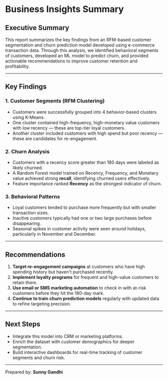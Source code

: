 # Business Insights Summary

## Executive Summary

This report summarizes the key findings from an RFM-based customer segmentation and churn prediction model developed using e-commerce transaction data. Through this analysis, we identified behavioral segments of customers, developed an ML model to predict churn, and provided actionable recommendations to improve customer retention and profitability.

---

## Key Findings

### 1. Customer Segments (RFM Clustering)
- Customers were successfully grouped into 4 behavior-based clusters using K-Means.
- One cluster contained high-frequency, high-monetary value customers with low recency — these are top-tier loyal customers.
- Another cluster included customers with high spend but poor recency — these are candidates for re-engagement.

### 2. Churn Analysis
- Customers with a recency score greater than 180 days were labeled as likely churned.
- A Random Forest model trained on Recency, Frequency, and Monetary value achieved strong **recall**, identifying churned users effectively.
- Feature importance ranked **Recency** as the strongest indicator of churn.

### 3. Behavioral Patterns
- Loyal customers tended to purchase more frequently but with smaller transaction sizes.
- Inactive customers typically had one or two large purchases before disappearing.
- Seasonal spikes in customer activity were seen around holidays, particularly in November and December.

---

## Recommendations

1. **Target re-engagement campaigns** at customers who have high spending history but haven't purchased recently.
2. **Implement loyalty programs** for frequent and high-value customers to retain them.
3. **Use email or SMS marketing automation** to check in with at-risk customers before they hit the 180-day mark.
4. **Continue to train churn prediction models** regularly with updated data to refine targeting precision.

---

## Next Steps

- Integrate this model into CRM or marketing platforms.
- Enrich the dataset with customer demographics for deeper segmentation.
- Build interactive dashboards for real-time tracking of customer segments and churn risk.

---

Prepared by: **Sunny Gandhi**  
